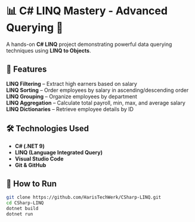 # 📊 C# LINQ Mastery - Advanced Querying 🚀

A hands-on **C# LINQ** project demonstrating powerful data querying techniques using **LINQ to Objects**.

## 📌 Features

 **LINQ Filtering** – Extract high earners based on salary  
 **LINQ Sorting** – Order employees by salary in ascending/descending order  
 **LINQ Grouping** – Organize employees by department  
 **LINQ Aggregation** – Calculate total payroll, min, max, and average salary  
 **LINQ Dictionaries** – Retrieve employee details by ID  

## 🛠 Technologies Used

- **C# (.NET 9)**
- **LINQ (Language Integrated Query)**
- **Visual Studio Code**
- **Git & GitHub**

## 🚀 How to Run

```sh
git clone https://github.com/HarisTechWerk/CSharp-LINQ.git
cd CSharp-LINQ
dotnet build
dotnet run



